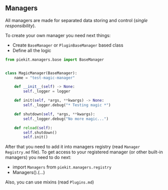 ## Managers

All managers are made for separated data storing and control (*single responsibility*).

To create your own manager you need next things:
* Create `BaseManager` or `PluginBaseManager` based class
* Define all the logic


```py
from piekit.managers.base import BaseManager


class MagicManager(BaseManager):
    name = "test-magic-manager"

    def __init__(self) -> None:
        self._logger = logger

    def init(self, *args, **kwargs) -> None:
        self._logger.debug("* Testing magic *")

    def shutdown(self, *args, **kwargs):
        self._logger.debug("No more magic...")

    def reload(self):
        self.shutdown()
        self.init()
```

After that you need to add it into managers registry (read `Manager Registry.md` file).
To get access to your registered manager (or other built-in managers) you need to do next:

* import `Managers` from `piekit.managers.registry`
* Managers(<manager name>).<manager method>(...)

Also, you can use mixins (read `Plugins.md`)